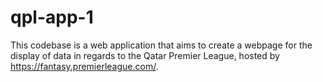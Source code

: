 # qpl-app-1

This codebase is a web application that aims to create a webpage for the display of data in regards to the Qatar Premier League, hosted by https://fantasy.premierleague.com/.
